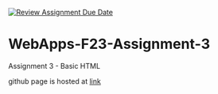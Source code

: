 [![Review Assignment Due Date](https://classroom.github.com/assets/deadline-readme-button-24ddc0f5d75046c5622901739e7c5dd533143b0c8e959d652212380cedb1ea36.svg)](https://classroom.github.com/a/q2-Q7VCy)
# WebApps-F23-Assignment-3
Assignment 3 - Basic HTML

github page is hosted at [link](https://44-563-webapps-f23.github.io/44563-webapps-f23-assignment3-ShivaKumarReddyB/)